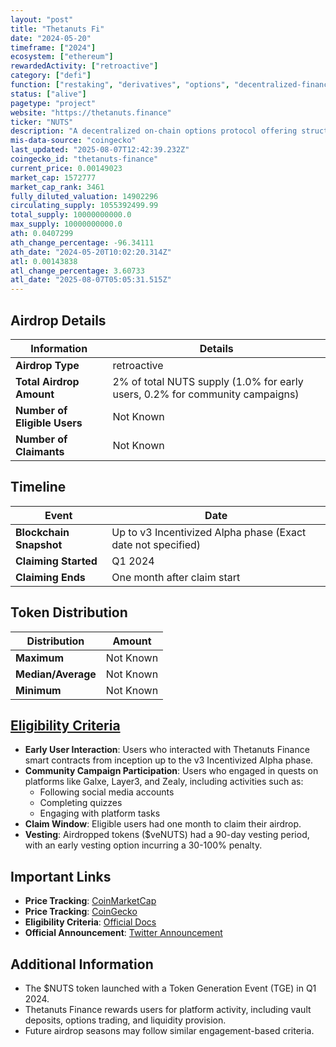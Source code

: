 ```yaml
---
layout: "post"
title: "Thetanuts Fi"
date: "2024-05-20"
timeframe: ["2024"]
ecosystem: ["ethereum"]
rewardedActivity: ["retroactive"]
category: ["defi"]
function: ["restaking", "derivatives", "options", "decentralized-finance", "lrtfi"]
status: ["alive"]
pagetype: "project"
website: "https://thetanuts.finance"
ticker: "NUTS"
description: "A decentralized on-chain options protocol offering structured yield vaults and innovative financial instruments for DeFi users."
mis-data-source: "coingecko"
last_updated: "2025-08-07T12:42:39.232Z"
coingecko_id: "thetanuts-finance"
current_price: 0.00149023
market_cap: 1572777
market_cap_rank: 3461
fully_diluted_valuation: 14902296
circulating_supply: 1055392499.99
total_supply: 10000000000.0
max_supply: 10000000000.0
ath: 0.0407299
ath_change_percentage: -96.34111
ath_date: "2024-05-20T10:02:20.314Z"
atl: 0.00143838
atl_change_percentage: 3.60733
atl_date: "2025-08-07T05:05:31.515Z"
---
```


## Airdrop Details

| Information                  | Details                                                                      |
| ---------------------------- | ---------------------------------------------------------------------------- |
| **Airdrop Type**             | retroactive                                                                  |
| **Total Airdrop Amount**     | 2% of total NUTS supply (1.0% for early users, 0.2% for community campaigns) |
| **Number of Eligible Users** | Not Known                                                                    |
| **Number of Claimants**      | Not Known                                                                    |

## Timeline

| Event                   | Date                                                         |
| ----------------------- | ------------------------------------------------------------ |
| **Blockchain Snapshot** | Up to v3 Incentivized Alpha phase (Exact date not specified) |
| **Claiming Started**    | Q1 2024                                                      |
| **Claiming Ends**       | One month after claim start                                  |

## Token Distribution

| Distribution       | Amount    |
| ------------------ | --------- |
| **Maximum**        | Not Known |
| **Median/Average** | Not Known |
| **Minimum**        | Not Known |

## [Eligibility Criteria](https://docs.thetanuts.finance/nuts-token/season-1-airdrop)

- **Early User Interaction**: Users who interacted with Thetanuts Finance smart contracts from inception up to the v3 Incentivized Alpha phase.
- **Community Campaign Participation**: Users who engaged in quests on platforms like Galxe, Layer3, and Zealy, including activities such as:
  - Following social media accounts
  - Completing quizzes
  - Engaging with platform tasks
- **Claim Window**: Eligible users had one month to claim their airdrop.
- **Vesting**: Airdropped tokens ($veNUTS) had a 90-day vesting period, with an early vesting option incurring a 30-100% penalty.

## Important Links

- **Price Tracking**: [CoinMarketCap](https://coinmarketcap.com/currencies/thetanuts-finance)
- **Price Tracking**: [CoinGecko](https://www.coingecko.com/en/coins/thetanuts-finance)
- **Eligibility Criteria**: [Official Docs](https://docs.thetanuts.finance/nuts-token/season-1-airdrop)
- **Official Announcement**: [Twitter Announcement](https://x.com/ThetanutsFi/status/1792500037840502791)

## Additional Information

- The $NUTS token launched with a Token Generation Event (TGE) in Q1 2024.
- Thetanuts Finance rewards users for platform activity, including vault deposits, options trading, and liquidity provision.
- Future airdrop seasons may follow similar engagement-based criteria.